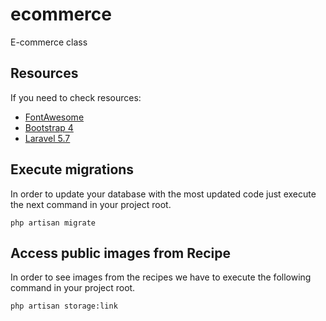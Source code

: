 # ecommerce
E-commerce class

## Resources
If you need to check resources:
* [FontAwesome](https://fontawesome.com/icons?d=gallery)
* [Bootstrap 4](https://getbootstrap.com)
* [Laravel 5.7](https://laravel.com/docs/5.7)

## Execute migrations
In order to update your database with the most updated code just execute the next command in your project root.

`php artisan migrate`

## Access public images from Recipe
In order to see images from the recipes we have to execute the following command in your project root.

`php artisan storage:link`
